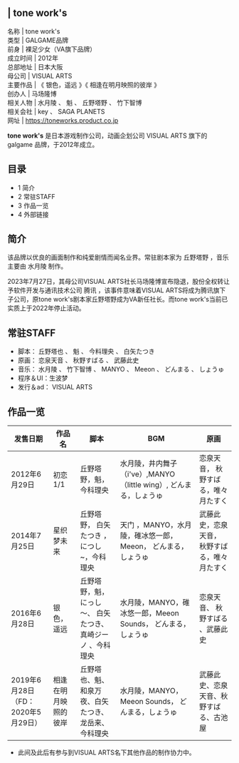 |  **tone work's**  
---  
名称  |  tone work's   
类型  |  GALGAME品牌   
前身  |  裸足少女（VA旗下品牌）   
成立时间  |  2012年   
总部地址  |  日本大阪   
母公司  |  VISUAL ARTS   
主要作品  |  《  银色，遥远  》《  相逢在明月映照的彼岸  》   
创办人  |  马场隆博   
相关人物  |  水月陵  、  魁  、  丘野塔野  、  竹下智博   
相关会社  |  key  、  SAGA PLANETS   
网址  |  https://toneworks.product.co.jp   
  
**tone work's** 是日本游戏制作公司，动画企划公司  VISUAL ARTS  旗下的  galgame  品牌，于2012年成立。

##  目录

  * 1  简介 
  * 2  常驻STAFF 
  * 3  作品一览 
  * 4  外部链接 

##  简介

该品牌以优良的画面制作和纯爱剧情而闻名业界。常驻剧本家为  丘野塔野  ，音乐主要由  水月陵  制作。

2023年7月27日，其母公司VISUAL ARTS社长马场隆博宣布隐退，股份全权转让予软件开发与通讯技术公司  腾讯  ，该事件意味着VISUAL
ARTS将成为腾讯旗下子公司，原tone work's剧本家丘野塔野成为VA新任社长。而tone work's当前已实质上于2022年停止活动。

##  常驻STAFF

  * 脚本：  丘野塔也  、  魁  、  今料理央  、  白矢たつき 
  * 原画：  恋泉天音  、  秋野すばる  、  武藤此史 
  * 音乐：  水月陵  、  竹下智博  、  MANYO  、  Meeon  、  どんまる  、  しょうゅ 
  * 程序＆UI：生波梦 
  * 发行＆ad：  VISUAL ARTS 

##  作品一览

|  发售日期  |  作品名  |  脚本  |  BGM  |  原画   
---|---|---|---|---  
2012年6月29日  |  初恋1/1  |  丘野塔野，魁，今科理央  |  水月陵，井内舞子（i've）,MANYO（little wing）,  どんまる，しょうゅ  |  恋泉天音，  秋野すばる，唯々月たすく   
2014年7月25日  |  星织梦未来  |  丘野塔野，  白矢たつき  ，につし~，今科理央  |  天门  ，MANYO，水月陵，碓冰悠一郎，Meeon，  どんまる，しょうゅ  |  武藤此史，恋泉天音，  秋野すばる，唯々月たすく   
2016年6月28日  |  银色，遥远  |  丘野塔野，魁，にっし～、  白矢たつき、真崎ジーノ  、今科理央  |  水月陵，MANYO，碓冰悠一郎，Meeon Sounds，  どんまる，しょうゅ  |  恋泉天音、  秋野すばる  、武藤此史   
2019年6月28日（FD：2020年5月29日）  |  相逢在明月映照的彼岸  |  丘野塔也、魁、和泉万夜、白矢たつき、龙岳来、今科理央  |  水月陵，MANYO，Meeon Sounds，  どんまる，しょうゅ  |  武藤此史、恋泉天音、秋野すばる、古池屋   
  
  * 此间及此后有参与到VISUAL ARTS名下其他作品的制作协力中。 